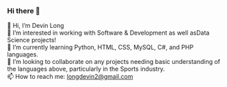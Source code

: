 ### Hi there 👋

<!--
**devinklong/devinklong** is a ✨ _special_ ✨ repository because its `README.md` (this file) appears on your GitHub profile.
-->

👋 Hi, I’m Devin Long <br>
👀 I’m interested in working with Software & Development as well asData Science projects! <br>
🌱 I’m currently learning Python, HTML, CSS, MySQL, C#, and PHP languages. <br>
💞️ I’m looking to collaborate on any projects needing basic understanding of the languages above, particularly in the Sports industry. <br>
📫 How to reach me: longdevin2@gmail.com <br>


